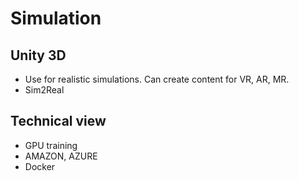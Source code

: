 # Simulation

## Unity 3D

- Use for realistic simulations. Can create content for VR, AR, MR.
- Sim2Real

## Technical view

- GPU training
- AMAZON, AZURE
- Docker
